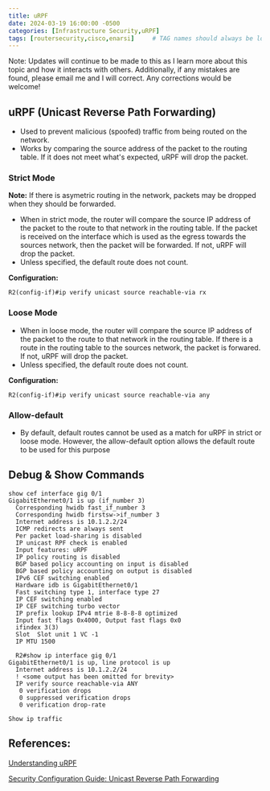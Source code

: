 ```yaml
---
title: uRPF
date: 2024-03-19 16:00:00 -0500
categories: [Infrastructure Security,uRPF]
tags: [routersecurity,cisco,enarsi]     # TAG names should always be lowercase
---
```


Note: Updates will continue to be made to this as I learn more about this topic and how it interacts with others. Additionally, if any mistakes are found, please email me and I will correct. Any corrections would be welcome!


## uRPF (Unicast Reverse Path Forwarding)

* Used to prevent malicious (spoofed) traffic from being routed on the network.
* Works by comparing the source address of the packet to the routing table. If it does not meet what's expected, uRPF will drop the packet. 

### Strict Mode

**Note:** If there is asymetric routing in the network, packets may be dropped when they should be forwarded.

* When in strict mode, the router will compare the source IP address of the packet to the route to that network in the routing table. If the packet is received on the interface which is used as the egress towards the sources network, then the packet will be forwarded. If not, uRPF will drop the packet. 
* Unless specified, the default route does not count.


**Configuration:**

```
R2(config-if)#ip verify unicast source reachable-via rx
```

### Loose Mode

* When in loose mode, the router will compare the source IP address of the packet to the route to that network in the routing table. If there is a route in the routing table to the sources network, the packet is forwared. If not, uRPF will drop the packet.
* Unless specified, the default route does not count.

**Configuration:**

```
R2(config-if)#ip verify unicast source reachable-via any
```

### Allow-default

* By default, default routes cannot be used as a match for uRPF in strict or loose mode. However, the allow-default option allows the default route to be used for this purpose


## Debug & Show Commands

```
show cef interface gig 0/1
GigabitEthernet0/1 is up (if_number 3)
  Corresponding hwidb fast_if_number 3
  Corresponding hwidb firstsw->if_number 3
  Internet address is 10.1.2.2/24
  ICMP redirects are always sent
  Per packet load-sharing is disabled
  IP unicast RPF check is enabled
  Input features: uRPF
  IP policy routing is disabled
  BGP based policy accounting on input is disabled
  BGP based policy accounting on output is disabled
  IPv6 CEF switching enabled
  Hardware idb is GigabitEthernet0/1
  Fast switching type 1, interface type 27
  IP CEF switching enabled
  IP CEF switching turbo vector
  IP prefix lookup IPv4 mtrie 8-8-8-8 optimized
  Input fast flags 0x4000, Output fast flags 0x0
  ifindex 3(3)
  Slot  Slot unit 1 VC -1
  IP MTU 1500

  R2#show ip interface gig 0/1
GigabitEthernet0/1 is up, line protocol is up
  Internet address is 10.1.2.2/24
  ! <some output has been omitted for brevity>
  IP verify source reachable-via ANY
   0 verification drops
   0 suppressed verification drops
   0 verification drop-rate

Show ip traffic
```

## References:

[Understanding uRPF](https://www.cisco.com/c/en/us/td/docs/iosxr/ncs5xx/system-security/76x/b-system-security-cg-76x-ncs540/implementing-urpf.pdf)

[Security Configuration Guide: Unicast Reverse Path Forwarding](https://www.cisco.com/c/en/us/td/docs/ios-xml/ios/sec_data_urpf/configuration/xe-3s/sec-data-urpf-xe-3s-book/cfg-unicast-rpf.html)

